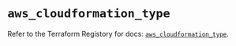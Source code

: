 # `aws_cloudformation_type`

Refer to the Terraform Registory for docs: [`aws_cloudformation_type`](https://registry.terraform.io/providers/hashicorp/aws/5.25.0/docs/resources/cloudformation_type).
